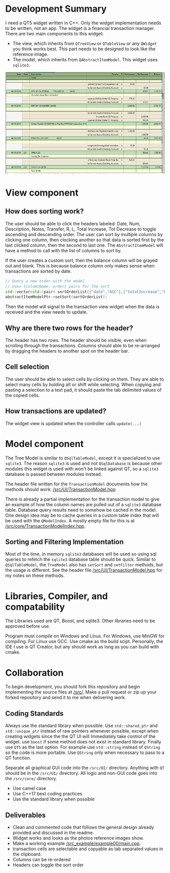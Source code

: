 # Development Summary

I need a QT5 widget written in C++. Only the widget implementation needs to be written, not an app. The widget is a financial transaction manager. There are two main components to this widget:
* The view, which inherits from `QTreeView` or `QTableView` or any `QWidget` you think works best. This part needs to be designed to look like the reference image.
* The model, which inherits from `QAbstractItemModel`. This widget uses `sqlite3`.

![/reference/widget-tasklist-subtasks.png](/reference/transactions-1.png?raw=true)

# View component

## How does sorting work?

The user should be able to click the headers labeled: Date, Num, Description, Notes, Transfer, R, L, Total Increase, Tot Decrease to toggle ascending and descending order. The user can sort by multiple columns by clicking one column, then clocking another so that data is sorted first by the last clicked column, then the second to last one. The `AbstractItemModel` will have a method to call with the list of columns to sort by.

If the user creates a custom sort, then the balance column will be grayed out and blank. This is because balance column only makes sense when transactions are sorted by date.

```cpp
// Query a new order with the model
// Uses {columnName, order} pairs for the sort
std::vector<std::pair> sortOrderList{{"date","ASC"},{"totalIncrease","DESC"}};
abstractItemModelPtr->setSort(sortOrderList);
```

Then the model will signal to the transaction view widget when the data is received and the view needs to update.

## Why are there two rows for the header?

The header has two rows. The header should be visible, even when scrolling through the transactions. Columns should able to be re-arranged by dragging the headers to another spot on the header bar.

## Cell selection

The user should be able to select cells by clicking on them. They are able to select many cells by holding alt or shift while selecting. When copying and pasting a selection to a text pad, it should paste the tab delimited values of the copied cells.

## How transactions are updated?

The widget view is updated when the controller calls `update(...)`

# Model component

The Tree Model is similar to `QSqlTableModel`, except it is specialized to use `sqlite3`. The reason `sqlite3` is used and not `QSqlDatabase` is because other modules this widget is used with won't be linked against QT, so a `sqlite3` database is passed between modules instead.

The header file written for the `TransactionModel` documents how the methods should work: [/src/UI/TransactionModel.hpp](/src/UI/TransactionModel.hpp)

There is already a partial implementation for the transaction model to give an example of how the column names are pulled out of a `sqlite3` database table. Database query results need to somehow be cached in the model. One design idea may be to cache queries in a custom table index that will be used with the `QModelIndex`. A mostly empty file for this is at [/src/core/TransactionModelIndex.hpp](/src/core/TransactionModelIndex.hpp).

## Sorting and Filtering Implementation

Most of the time, in memory `sqlite3` databases will be used so using sql queries to refetch the `sqlite3` database table should be quick. Similar to `QSqlTableModel`, the `TreeModel` also has `setSort` and `setFilter` methods, but the usage is different. See the header file [/src/UI/TransactionModel.hpp](/src/UI/TransactionModel.hpp) for my notes on these methods.

# Libraries, Compiler, and compatability

The Libraries used are QT, Boost, and sqlite3. Other libraries need to be approved before use.

Program must compile on Windows and Linux. For Windows, use MinGW for compiling. For Linux use GCC. Use cmake as the build scipt. Personally, the IDE I use is QT Creator, but any should work as long as you can build with cmake.

# Collaboration

To begin development, you should fork this repository and begin implementing the source files at [/src/](/src). Make a pull request or zip up your forked repository and send it to me when delivering work.

## Coding Standards
Always use the standard library when possible. Use `std::shared_ptr` and `std::unique_ptr` instead of raw pointers whenever possible, except when creating widgets since the the QT UI will Immediately take control of the widget. use `boost` if some method does not exist in standard library. Finally use `QT5` as the last option. For example use `std::string` instead of `QString` so the code is more portable. Use `QString` only when necessary to pass to a QT function.

Separate all graphical GUI code into the `/src/UI/` directory. Anything with `QT` should be in the `/src/UI/` directory. All logic and non-GUI code goes into the `/src/core/` directory.

* Use camel case
* Use C++17 best coding practices
* Use the standard library when possible

## Deliverables

* Clean and commented code that follows the general design already provided and discussed in the readme.
* Widget works and looks as the photos reference images show.
* Make a working example [/src_example/example00/main.cpp](/src_example/example00/main.cpp).
* transaction cells are selectable and copyable as tab separated values in the clipboard.
* Columns can be re-ordered
* Headers can toggle the sort order

